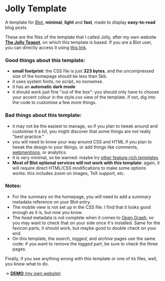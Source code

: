 # Jolly Template

A template for [Blot](https://blot.im), **minimal**, **light** and **fast**, made to display **easy-to-read** blog posts.

These are the files of the template that I called Jolly, after my own website **[The Jolly Teapot](https://thejollyteapot.com)**, on which this template is based. If you are a Blot user, you can directly access it using [this link](https://blot.im/settings/template/share/2b97e53f-3809-42f2-bd68-28c6d2294c4d).

### Good things about this template:
- **small footprint**: the CSS file is just **323 bytes**, and the uncompressed size of the homepage should be less than 5kb.
- it uses system fonts, no script, no nonsense.
- it has an **automatic dark mode**
- it should work just fine "out of the box": you should only have to choose your accent colour in the style.css view of the template. If not, dig into the code to customise a few more things.

### Bad things about this template:
- it may not be the easiest to manage, so if you plan to tweak around and customise it a lot, you might discover that some things are not really "best practice."
- you will need to know your way around CSS and HTML if you plan to tweak the design to your likings, or add things like comments, [webmentions](https://www.w3.org/TR/webmention/), or analytics.
- it is very minimal, so be warned: maybe try [other feature-rich templates](https://blot.im/templates).
- **Most of Blot optional services will not work with this template**: again, it will require direct HTML/CSS modifications to make some options works: this includes zoom on images, TeX support, etc.

### Notes:
- For the summary on the homepage, you will need to add a _summary_ metadata reference on your Blot entry.
- The mobile view is not set up in the CSS file: I find that it looks good enough as it is, but now you know.
- The _head_ metadata is not complete when it comes to [Open Graph](https://ogp.me), so you may want to check that on your side once it's installed. Same for the favicon parts, it should work, but maybe good to double check on your end.
- On this template, the _search_, _tagged_, and _archive_ pages use the same code: if you want to remove the _tagged_ part, be sure to check the three pages.

Finally, if you see anything wrong with this template or one of its files, well, you know what to do.

→ [**DEMO** (my own website)](https://thejollyteapot.com)
